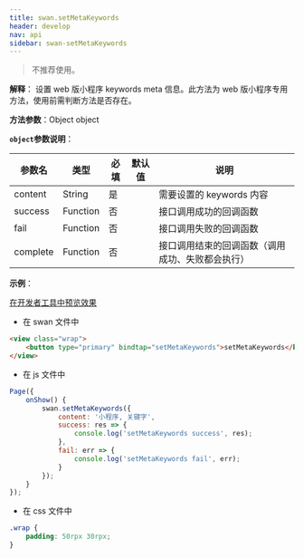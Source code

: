 ```yaml
---
title: swan.setMetaKeywords
header: develop
nav: api
sidebar: swan-setMetaKeywords
---
```

 

> 不推荐使用。

**解释**： 设置 web 版小程序 keywords meta 信息。此方法为 web 版小程序专用方法，使用前需判断方法是否存在。

**方法参数**：Object object

**`object`参数说明**：

|参数名 |类型  |必填 | 默认值 |说明|
|---- | ---- | ---- | ----|----|
| content |  String  |是 | | 需要设置的 keywords 内容|
|success |Function  |  否  | | 接口调用成功的回调函数|
|fail  | Function  |  否 || 接口调用失败的回调函数|
|complete   | Function   | 否 || 接口调用结束的回调函数（调用成功、失败都会执行）|

**示例**：

<a href="swanide://fragment/6bd9438e46899f7bb13a676cf457256f1559045708714" title="在开发者工具中预览效果" target="_self">在开发者工具中预览效果</a>

* 在 swan 文件中

```html
<view class="wrap">
    <button type="primary" bindtap="setMetaKeywords">setMetaKeywords</button>
</view>
```

* 在 js 文件中

```js
Page({
    onShow() {
        swan.setMetaKeywords({
            content: '小程序, 关键字',
            success: res => {
                console.log('setMetaKeywords success', res);
            },
            fail: err => {
                console.log('setMetaKeywords fail', err);
            }
        });
    }
});
```
* 在 css 文件中

```css
.wrap {
    padding: 50rpx 30rpx;
}
```


